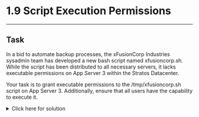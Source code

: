 # 1.9 Script Execution Permissions
---
## Task
In a bid to automate backup processes, the xFusionCorp Industries sysadmin team has developed a new bash script named xfusioncorp.sh. While the script has been distributed to all necessary servers, it lacks executable permissions on App Server 3 within the Stratos Datacenter.
  
Your task is to grant executable permissions to the /tmp/xfusioncorp.sh script on App Server 3. Additionally, ensure that all users have the capability to execute it.

<details>
  <summary>Click here for solution </summary>
  
## Solution
1. SSH into server
2. Grant permissions to the script
```bash
sudo chmod +rx /tmp/xfusioncorp.sh
# Note that reading permission is required to execute the file
```
3. Check
```bash
ls -l /tmp/xfusioncorp.sh

# You can also try to run the script
sh /tmp/xfusioncorp.sh
```
</details>
